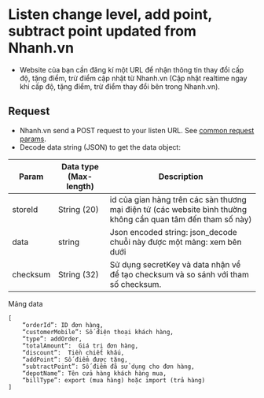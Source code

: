 # Listen change level, add point, subtract point updated from Nhanh.vn
- Website của bạn cần đăng kí một URL để nhận thông tin thay đổi cấp độ, tặng điểm, trừ điểm cập nhật từ Nhanh.vn (Cập nhật realtime ngay khi cấp độ, tặng điểm, trừ điểm thay đổi bên trong Nhanh.vn).

## Request

- Nhanh.vn send a POST request to your listen URL. See [common request params](/docs/api.md#request).
- Decode data string (JSON) to get the data object:


| Param | Data type (Max-length) | Description| 
| --- | ---- | ---- | 
 |storeId | String (20)| id của gian hàng trên các sàn thương mại điện tử (các website bình thường không cần quan tâm đến tham số này)|
 | data|string |Json encoded string: json_decode chuỗi này được một mảng: xem bên dưới |
 | checksum| String (32)|Sử dụng secretKey và data nhận về để tạo checksum và so sánh với tham số checksum.|

Mảng data 
```
[
    “orderId”: ID đơn hàng,
    “customerMobile”: Số điện thoại khách hàng,
    “type”: addOrder,
    “totalAmount”:  Giá trị đơn hàng,
    “discount”:  Tiền chiết khấu,
    “addPoint”: Số điểm được tặng,
    “subtractPoint”: Số điểm đã sử dụng cho đơn hàng,
    “depotName”: Tên cửa hàng khách hàng mua,
    “billType”: export (mua hàng) hoặc import (trả hàng)       
]
```
